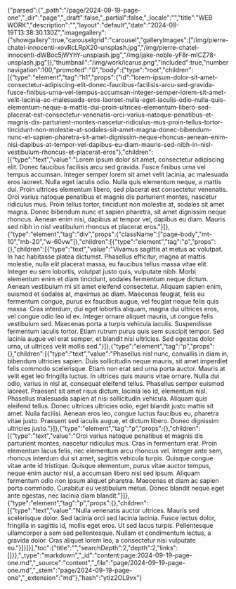 {"parsed":{"_path":"/page/2024-09-19-page-one","_dir":"page","_draft":false,"_partial":false,"_locale":"","title":"WEB WORK","description":"","layout":"default","date":"2024-09-19T13:38:30.130Z","imagegallery":{"showgallery":true,"carouselgrid":"carousel","galleryImages":["/img/pierre-chatel-innocenti-xovRcLRpX20-unsplash.jpg","/img/pierre-chatel-innocenti-dWBoc5jWYhY-unsplash.jpg","/img/jake-noble-yF8r-mICZ78-unsplash.jpg"]},"thumbnail":"/img/work/icarus.png","included":true,"numbernavigation":100,"promoted":"0","body":{"type":"root","children":[{"type":"element","tag":"h1","props":{"id":"lorem-ipsum-dolor-sit-amet-consectetur-adipiscing-elit-donec-faucibus-facilisis-arcu-sed-gravida-fusce-finibus-urna-vel-tempus-accumsan-integer-semper-lorem-sit-amet-velit-lacinia-ac-malesuada-eros-laoreet-nulla-eget-iaculis-odio-nulla-quis-elementum-neque-a-mattis-dui-proin-ultrices-elementum-libero-sed-placerat-est-consectetur-venenatis-orci-varius-natoque-penatibus-et-magnis-dis-parturient-montes-nascetur-ridiculus-mus-proin-tellus-tortor-tincidunt-non-molestie-at-sodales-sit-amet-magna-donec-bibendum-nunc-et-sapien-pharetra-sit-amet-dignissim-neque-rhoncus-aenean-enim-nisi-dapibus-at-tempor-vel-dapibus-eu-diam-mauris-sed-nibh-in-nisl-vestibulum-rhoncus-et-placerat-eros"},"children":[{"type":"text","value":"Lorem ipsum dolor sit amet, consectetur adipiscing elit. Donec faucibus facilisis arcu sed gravida. Fusce finibus urna vel tempus accumsan. Integer semper lorem sit amet velit lacinia, ac malesuada eros laoreet. Nulla eget iaculis odio. Nulla quis elementum neque, a mattis dui. Proin ultrices elementum libero, sed placerat est consectetur venenatis. Orci varius natoque penatibus et magnis dis parturient montes, nascetur ridiculus mus. Proin tellus tortor, tincidunt non molestie at, sodales sit amet magna. Donec bibendum nunc et sapien pharetra, sit amet dignissim neque rhoncus. Aenean enim nisi, dapibus at tempor vel, dapibus eu diam. Mauris sed nibh in nisl vestibulum rhoncus et placerat eros."}]},{"type":"element","tag":"div","props":{"className":["page-body","mt-10","mb-20","w-60vw"]},"children":[{"type":"element","tag":"p","props":{},"children":[{"type":"text","value":"Vivamus sagittis at metus ac volutpat. In hac habitasse platea dictumst. Phasellus efficitur, magna at mattis molestie, nulla elit placerat massa, eu faucibus tellus massa vitae elit. Integer eu sem lobortis, volutpat justo quis, vulputate nibh. Morbi elementum enim et diam tincidunt, sodales fermentum neque dictum. Aenean vestibulum mi sit amet eleifend consectetur. Aliquam sapien enim, euismod et sodales at, maximus ac diam. Maecenas feugiat, felis eu fermentum congue, purus ex faucibus augue, vel feugiat neque felis quis massa. Cras interdum, dui eget lobortis aliquam, magna dui ultrices eros, vel congue odio leo id ex. Integer ornare aliquet mauris, ut congue felis vestibulum sed. Maecenas porta a turpis vehicula iaculis. Suspendisse fermentum iaculis tortor. Etiam rutrum purus quis sem suscipit tempor. Sed lacinia augue vel erat semper, et blandit nisi ultricies. Sed egestas dolor urna, ut ultrices velit mollis sed."}]},{"type":"element","tag":"p","props":{},"children":[{"type":"text","value":"Phasellus nisl nunc, convallis in diam in, bibendum ultricies sapien. Duis sollicitudin neque mauris, sit amet imperdiet felis commodo scelerisque. Etiam non erat sed urna porta auctor. Mauris at velit eget leo fringilla luctus. In ultrices quis mauris vitae ornare. Nulla dui odio, varius in nisl at, consequat eleifend tellus. Phasellus semper euismod laoreet. Praesent sit amet risus dictum, lacinia leo id, elementum nisl. Phasellus malesuada sapien at nisi sollicitudin vehicula. Aliquam quis eleifend tellus. Donec ultrices ultricies odio, eget blandit justo mattis sit amet. Nulla facilisi. Aenean eros leo, congue luctus faucibus eu, pharetra vitae justo. Praesent sed iaculis augue, et dictum libero. Donec dignissim ultricies justo."}]},{"type":"element","tag":"p","props":{},"children":[{"type":"text","value":"Orci varius natoque penatibus et magnis dis parturient montes, nascetur ridiculus mus. Cras in fermentum erat. Proin elementum lacus felis, nec elementum arcu rhoncus vel. Integer ante sem, rhoncus interdum dui sit amet, sagittis vehicula turpis. Quisque congue vitae ante id tristique. Quisque elementum, purus vitae auctor tempus, neque enim auctor nisl, a accumsan libero nisl sed ipsum. Aliquam fermentum odio non ipsum aliquet pharetra. Maecenas et diam ac sapien porta commodo. Curabitur eu vestibulum metus. Donec blandit neque eget ante egestas, nec lacinia diam blandit."}]},{"type":"element","tag":"p","props":{},"children":[{"type":"text","value":"Nulla venenatis auctor ultrices. Mauris sed scelerisque dolor. Sed lacinia orci sed lacinia lacinia. Fusce lectus dolor, fringilla in sagittis id, mollis eget eros. Ut sed lacus turpis. Pellentesque ullamcorper a sem sed pellentesque. Nullam et condimentum lectus, a gravida dolor. Cras aliquet lorem leo, a consectetur nisi vulputate eu."}]}]}],"toc":{"title":"","searchDepth":2,"depth":2,"links":[]}},"_type":"markdown","_id":"content:page:2024-09-19-page-one.md","_source":"content","_file":"page/2024-09-19-page-one.md","_stem":"page/2024-09-19-page-one","_extension":"md"},"hash":"ytIz2OL9vx"}